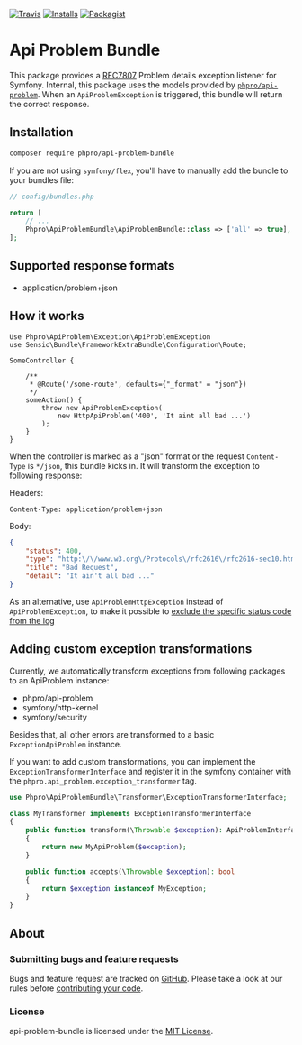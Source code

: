 [![Travis](https://img.shields.io/travis/phpro/api-problem-bundle/master.svg)](http://travis-ci.org/phpro/api-problem-bundle)
[![Installs](https://img.shields.io/packagist/dt/phpro/api-problem-bundle.svg)](https://packagist.org/packages/phpro/api-problem-bundle/stats)
[![Packagist](https://img.shields.io/packagist/v/phpro/api-problem-bundle.svg)](https://packagist.org/packages/phpro/api-problem-bundle)


# Api Problem Bundle

This package provides a [RFC7807](https://tools.ietf.org/html/rfc7807) Problem details exception listener for Symfony.
Internal, this package uses the models provided by [`phpro/api-problem`](https://www.github.com/phpro/api-problem).
When an `ApiProblemException` is triggered, this bundle will return the correct response.


## Installation

```sh
composer require phpro/api-problem-bundle
```

If you are not using `symfony/flex`, you'll have to manually add the bundle to your bundles file:

```php
// config/bundles.php

return [
    // ...
    Phpro\ApiProblemBundle\ApiProblemBundle::class => ['all' => true],
];
```

## Supported response formats

- application/problem+json


## How it works

```
Use Phpro\ApiProblem\Exception\ApiProblemException
use Sensio\Bundle\FrameworkExtraBundle\Configuration\Route;

SomeController {

    /**
     * @Route('/some-route', defaults={"_format" = "json"})
     */
    someAction() {
        throw new ApiProblemException(
            new HttpApiProblem('400', 'It aint all bad ...')
        );
    }
}
```

When the controller is marked as a "json" format or the request `Content-Type` is `*/json`, this bundle kicks in.
It will transform the exception to following response:

Headers:
```
Content-Type: application/problem+json
```

Body:
```json
{
    "status": 400,
    "type": "http:\/\/www.w3.org\/Protocols\/rfc2616\/rfc2616-sec10.html",
    "title": "Bad Request",
    "detail": "It ain't all bad ..."
}
```

As an alternative, use ```ApiProblemHttpException``` instead of ```ApiProblemException```, to make it possible to
[exclude the specific status code from the log](https://symfony.com/doc/current/logging/monolog_exclude_http_codes.html)

## Adding custom exception transformations

Currently, we automatically transform exceptions from following packages to an ApiProblem instance:

- phpro/api-problem
- symfony/http-kernel
- symfony/security

Besides that, all other errors are transformed to a basic `ExceptionApiProblem` instance.

If you want to add custom transformations, you can implement the `ExceptionTransformerInterface`
 and register it in the symfony container with the `phpro.api_problem.exception_transformer` tag.
 
```php
use Phpro\ApiProblemBundle\Transformer\ExceptionTransformerInterface;

class MyTransformer implements ExceptionTransformerInterface
{
    public function transform(\Throwable $exception): ApiProblemInterface
    {
        return new MyApiProblem($exception);
    }

    public function accepts(\Throwable $exception): bool
    {
        return $exception instanceof MyException;
    }
}
```

## About

### Submitting bugs and feature requests

Bugs and feature request are tracked on [GitHub](https://github.com/phpro/api-problem-bundle/issues).
Please take a look at our rules before [contributing your code](CONTRIBUTING).

### License

api-problem-bundle is licensed under the [MIT License](LICENSE).
